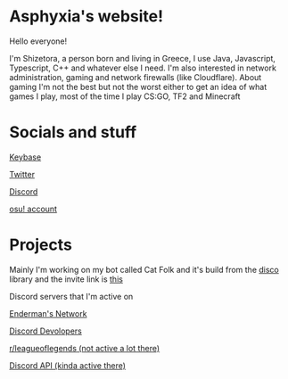 # Asphyxia's website!




Hello everyone!

I'm Shizetora, a person born and living in Greece, I use Java, Javascript, Typescript, C++ and whatever else I need. I'm also interested in network administration, gaming and network firewalls (like Cloudflare). About gaming I'm not the best but not the worst either to get an idea of what games I play, most of the time I play CS:GO, TF2 and Minecraft

# Socials and stuff

[Keybase](https://keybase.io/swavler)

[Twitter](https://twitter.com/catandth1ef)


[Discord](https://discord.com/users/699186744532402267)


[osu! account](https://osu.ppy.sh/users/17018413)


# Projects

Mainly I'm working on my bot called Cat Folk and it's build from the [disco](https://github.com/b1naryth1ef/disco) library and the invite link is [this](https://discord.com/oauth2/authorize?client_id=754805926485164113&scope=bot&permissions=8)

Discord servers that I'm active on

[Enderman's Network](https://malwat.ch/discord)

[Discord Devolopers](https://discord.gg/discord-developers)

[r/leagueoflegends (not active a lot there)](https://discord.gg/lol)

[Discord API (kinda active there)](https://discord.gg/discord-api)
